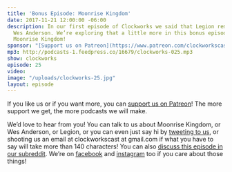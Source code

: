```yaml
---
title: 'Bonus Episode: Moonrise Kingdom'
date: 2017-11-21 12:00:00 -06:00
description: In our first episode of Clockworks we said that Legion reminded us of
  Wes Anderson. We’re exploring that a little more in this bonus episode all about
  Moonrise Kingdom!
sponsor: "[Support us on Patreon](https://www.patreon.com/clockworkscast)"
mp3: http://podcasts-1.feedpress.co/16679/clockworks-025.mp3
show: clockworks
episode: 25
video: 
image: "/uploads/clockworks-25.jpg"
layout: episode
---
```


If you like us or if you want more, you can [support us on Patreon](https://www.patreon.com/clockworkscast)! The more support we get, the more podcasts we will make.

We’d love to hear from you! You can talk to us about Moonrise Kingdom, or Wes Anderson, or Legion, or you can even just say hi by [tweeting to us](http://www.twitter.com/clockworkscast), or shooting us an email at clockworkscast at gmail.com if what you have to say will take more than 140 characters! You can also [discuss this episode in our subreddit](https://www.reddit.com/r/Goodstuff_fm/). We’re on [facebook](http://facebook.com/clockworkscast) and [instagram](https://www.instagram.com/clockworkscast) too if you care about those things!
